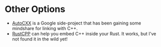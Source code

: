 # Other Options

* [AutoCXX](https://github.com/google/autocxx) is a Google side-project that has been gaining some mindshare for linking with C++.
* [RustCPP](https://github.com/mystor/rust-cpp) can help you embed C++ inside your Rust. It works, but I've not found it in the wild yet!